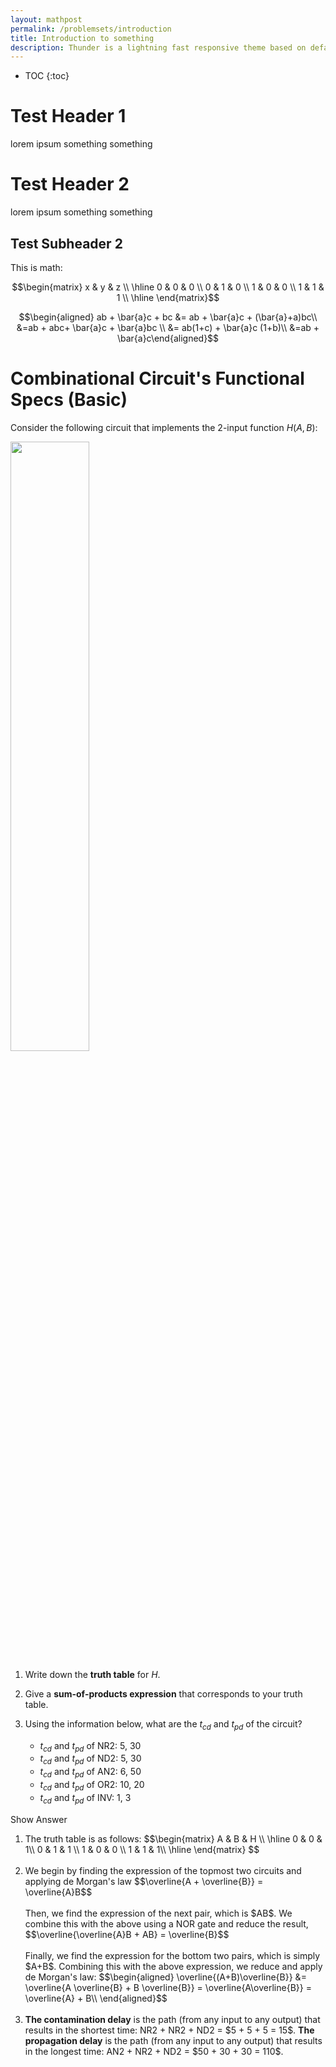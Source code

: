 ```yaml
---
layout: mathpost
permalink: /problemsets/introduction
title: Introduction to something
description: Thunder is a lightning fast responsive theme based on default Jekyll theme. It is minimal and free from JavaScript. It has a css file of size 5kb. This theme is best suited for minimal blogs.
---
```


* TOC
{:toc}

# Test Header 1
lorem ipsum something something

# Test Header 2
lorem ipsum something something

## Test Subheader 2
This is math:

$$\begin{matrix}
x & y & z \\ 
\hline 
0 & 0 & 0 \\ 0 & 1 & 0 \\ 1 & 0 & 0 \\ 1 & 1 & 1 \\ \hline \end{matrix}$$

$$\begin{aligned}
ab + \bar{a}c + bc &=  ab + \bar{a}c + (\bar{a}+a)bc\\
&=ab + abc+ \bar{a}c + \bar{a}bc \\
&= ab(1+c) + \bar{a}c (1+b)\\
&=ab + \bar{a}c\end{aligned}$$

# Combinational Circuit's Functional Specs (Basic)
Consider the following circuit that implements the 2-input function $H(A,B)$:

<img src="  https://dl.dropboxusercontent.com/s/2vy52yuzs24xfc4/Q2new.png?raw=1"  width="50%" height = "50%">

1. Write down the **truth table** for $H$.

2. Give a **sum-of-products expression** that corresponds to your truth table.
3. Using the information below, what are the $t_{cd}$ and $t_{pd}$ of the circuit?
	- $t_{cd}$ and $t_{pd}$ of NR2:  5, 30
	- $t_{cd}$ and $t_{pd}$ of ND2: 5, 30
	- $t_{cd}$ and $t_{pd}$ of AN2:  6, 50
	- $t_{cd}$ and $t_{pd}$ of OR2: 10, 20
	- $t_{cd}$ and $t_{pd}$ of INV: 1, 3


<div cursor="pointer" class="collapsible">Show Answer</div><div class="content"><p>
<ol type="1">
<li> The truth table is as follows: 
$$\begin{matrix}
A & B & H \\
\hline
0 & 0 & 1\\
0 & 1 & 1 \\
1 & 0 & 0 \\
1 & 1 & 1\\
\hline
\end{matrix}
$$</li><br>
<li> We begin by finding the expression of the topmost two circuits and applying de Morgan's law $$\overline{A + \overline{B}} = \overline{A}B$$ 
<br><br>Then, we find the expression of the next pair, which is $AB$.  We combine this with the above using a NOR gate and reduce the result, $$\overline{\overline{A}B + AB} = \overline{B}$$<br>
<br>Finally, we find the expression for the bottom two pairs, which is simply $A+B$. Combining this with the above expression, we reduce and apply de Morgan's law:
$$\begin{aligned} \overline{(A+B)\overline{B}} &= \overline{A \overline{B} + B \overline{B}} = \overline{A\overline{B}} = \overline{A} + B\\
\end{aligned}$$
</li><br>
<li> <strong>The contamination delay</strong> is the path  (from any input to any output)  that results in the shortest time: NR2 + NR2 + ND2 = $5 + 5 + 5 = 15$. <strong>The propagation delay</strong> is the path (from any input to any output) that results in the longest time: AN2 + NR2 + ND2 = $50 + 30 + 30 = 110$.</li></ol>
</p></div>

<br />
